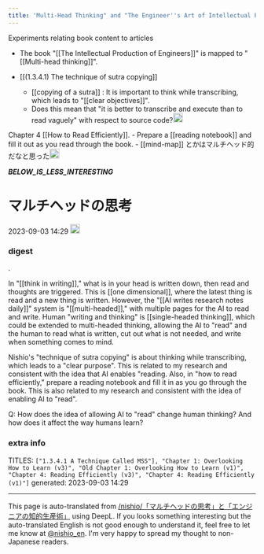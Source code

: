 ```yaml
---
title: 'Multi-Head Thinking" and "The Engineer''s Art of Intellectual Production."'
---
```


Experiments relating book content to articles
- The book "[[The Intellectual Production of Engineers]]" is mapped to "[[Multi-head thinking]]".

- [[(1.3.4.1) The technique of sutra copying]]
    - [[copying of a sutra]] : It is important to think while transcribing, which leads to "[[clear objectives]]".
    - Does this mean that "it is better to transcribe and execute than to read vaguely" with respect to source code?<img src='https://scrapbox.io/api/pages/nishio-en/nishio/icon' alt='nishio.icon' height="19.5"/>

Chapter 4 [[How to Read Efficiently]].
    - Prepare a [[reading notebook]] and fill it out as you read through the book.
    - [[mind-map]] とかはマルチヘッド的だなと思った<img src='https://scrapbox.io/api/pages/nishio-en/inajob/icon' alt='inajob.icon' height="19.5"/>

___BELOW_IS_LESS_INTERESTING___
# マルチヘッドの思考
 2023-09-03 14:29 <img src='https://scrapbox.io/api/pages/nishio-en/omni/icon' alt='omni.icon' height="19.5"/>
### digest
.

In "[[think in writing]]," what is in your head is written down, then read and thoughts are triggered. This is [[one dimensional]], where the latest thing is read and a new thing is written. However, the "[[AI writes research notes daily]]" system is "[[multi-headed]]," with multiple pages for the AI to read and write. Human "writing and thinking" is [[single-headed thinking]], which could be extended to multi-headed thinking, allowing the AI to "read" and the human to read what is written, cut out what is not needed, and write when something comes to mind.

Nishio's "technique of sutra copying" is about thinking while transcribing, which leads to a "clear purpose". This is related to my research and consistent with the idea that AI enables "reading. Also, in "how to read efficiently," prepare a reading notebook and fill it in as you go through the book. This is also related to my research and consistent with the idea of enabling AI to "read".

Q: How does the idea of allowing AI to "read" change human thinking? And how does it affect the way humans learn?

### extra info
TITLES: `["1.3.4.1 A Technique Called MSS"], "Chapter 1: Overlooking How to Learn (v3)", "Old Chapter 1: Overlooking How to Learn (v1)", "Chapter 4: Reading Efficiently (v3)", "Chapter 4: Reading Efficiently (v1)"]`
generated: 2023-09-03 14:29


---
This page is auto-translated from [/nishio/「マルチヘッドの思考」と「エンジニアの知的生産術」](https://scrapbox.io/nishio/「マルチヘッドの思考」と「エンジニアの知的生産術」) using DeepL. If you looks something interesting but the auto-translated English is not good enough to understand it, feel free to let me know at [@nishio_en](https://twitter.com/nishio_en). I'm very happy to spread my thought to non-Japanese readers.